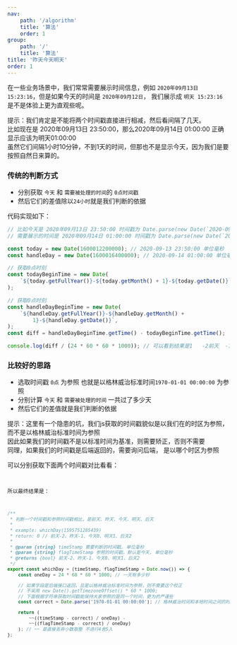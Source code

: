 ```yaml
---
nav:
    path: '/algorithm'
    title: '算法'
    order: 1
group:
    path: '/'
    title: '算法'
title: '昨天今天明天'
order: 1
---
```


在一些业务场景中，我们常常需要展示时间信息，例如 `2020年09月13日 15:23:16`，但是如果今天的时间是 `2020年09月12日`，
我们展示成 `明天 15:23:16` 是不是体验上更为直观些呢。

<Alert>
    提示：我们肯定是不能将两个时间戳直接进行相减，然后看间隔了几天。<br />
    比如现在是 2020年09月13日 23:50:00，那么2020年09月14日 01:00:00 正确显示应该为明天01:00:00<br />
    虽然它们间隔1小时10分钟，不到1天的时间，但那也不是显示今天，因为我们是要按照自然日来算的。
</Alert>

### 传统的判断方式

-   分别获取 `今天` 和 `需要被处理的时间`的 `0点时间戳`
-   然后它们的差值除以`24小时`就是我们判断的依据

代码实现如下：

```js
// 比如今天是 2020年09月13日 23:50:00 时间戳为 Date.parse(new Date(`2020-09-13 23:50:00`))  1600012200000
// 需要展示的时间是 2020年09月14日 01:00:00 时间戳为 Date.parse(new Date(`2020-09-14 01:00:00`))  1600016400000

const today = new Date(1600012200000); // 2020-09-13 23:50:00 单位毫秒
const handleDay = new Date(1600016400000); // 2020-09-14 01:00:00 单位毫秒

// 获取0点时刻
const todayBeginTime = new Date(
    `${today.getFullYear()}-${today.getMonth() + 1}-${today.getDate()}`,
);

// 获取0点时刻
const handleDayBeginTime = new Date(
    `${handleDay.getFullYear()}-${handleDay.getMonth() +
        1}-${handleDay.getDate()}`,
);
const diff = handleDayBeginTime.getTime() - todayBeginTime.getTime();

console.log(diff / (24 * 60 * 60 * 1000)); // 可以看到结果是1   -2前天  -1昨天  0今天  1明天 2后天
```

### 比较好的思路

-   选取时间戳 `0点` 为参照 也就是以格林威治标准时间`1970-01-01 00:00:00` 为参照
-   分别计算 `今天` 和 `需要被处理的时间` 一共过了多少天
-   然后它们的差值就是我们判断的依据

<Alert>
    提示：这里有一个隐患的坑，我们js获取的时间戳貌似是以我们在的时区为参照，而不是以格林威治标准时间为参照 <br />
    因此如果我们的时间戳不是以标准时间为基准，则需要矫正，否则不需要 <br />
    同理，如果我们的时间戳是后端返回的，需要询问后端， 是以哪个时区为参照
</Alert>

可以分别获取下面两个时间戳对比看看：
<code src="./getTimeStamp.jsx" />

所以最终结果是：

```js
/**
 * 判断一个时间戳和参照时间戳相比，是前天、昨天、今天、明天、后天
 *
 * example: whichDay(1595751285439)
 * return: 0 // 前天-2、昨天-1、今天0、明天1、后天2
 *
 * @param {string} timeStamp 需要判断的时间戳, 单位毫秒
 * @param {string} flagTimeStamp 参照的时间戳，默认是今天, 单位毫秒
 * @returns {bool} 前天-2、昨天-1、今天0、明天1、后天2
 */
export const whichDay = (timeStamp, flagTimeStamp = Date.now()) => {
    const oneDay = 24 * 60 * 60 * 1000; // 一天有多少秒

    // 如果字段是后端接口返回，且是以格林威治标准时间为参照，则不需要这个校正
    // 不采用 new Date().getTimezoneOffset() * 60 * 1000;
    // 下面根据字符串获取时间戳能保持大家参照的是同一个时间，更为的严谨些
    const correct = Date.parse('1970-01-01 00:00:00'); // 格林威治时间和本地时间之间的时差

    return (
        ~~((timeStamp - correct) / oneDay) -
        ~~((flagTimeStamp - correct) / oneDay)
    ); // ~~ 是直接丢弃小数取整 不进行4舍5入
};
```
